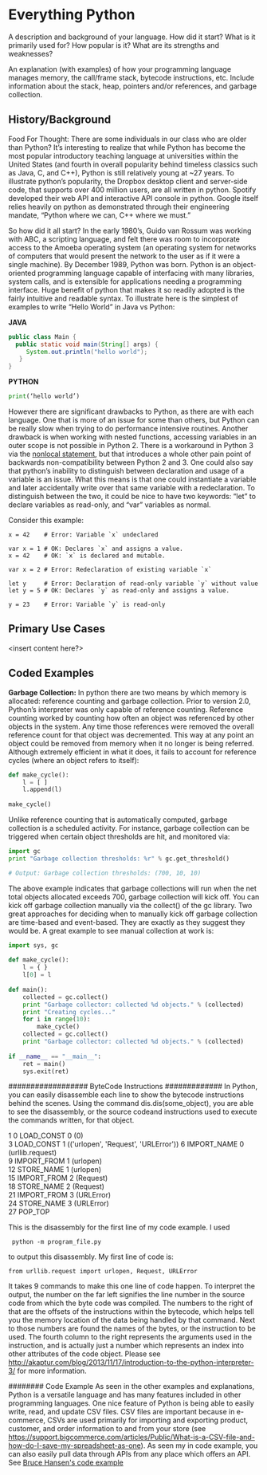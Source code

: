 # Everything Python

A description and background of your language.  How did it start?  What is it primarily used for?  How popular is it?  What are its strengths and weaknesses?

An explanation (with examples) of how your programming language manages memory, the call/frame stack, bytecode instructions, etc.  Include information about the stack, heap, pointers and/or references, and garbage collection.

## History/Background

Food For Thought: There are some individuals in our class who are older than Python? It’s interesting to realize that while Python has become the most popular introductory teaching language at universities within the United States (and fourth in overall popularity behind timeless classics such as Java, C, and C++), Python is still relatively young at ~27 years. To illustrate python’s popularity, the Dropbox desktop client and server-side code, that supports over 400 million users, are all written in python. Spotify developed their web API and interactive API console in python. Google itself relies heavily on python as demonstrated through their engineering mandate, “Python where we can, C++ where we must.”

So how did it all start? In the early 1980’s, Guido van Rossum was working with ABC, a scripting language, and felt there was room to incorporate access to the Amoeba operating system (an operating system for networks of computers that would present the network to the user as if it were a single machine). By December 1989, Python was born. Python is an object-oriented programming language capable of interfacing with many libraries, system calls, and is extensible for applications needing a programming interface. Huge benefit of python that makes it so readily adopted is the fairly intuitive and readable syntax. To illustrate here is the simplest of examples to write “Hello World” in Java vs Python:

**JAVA**
```java
public class Main {
  public static void main(String[] args) {
     System.out.println("hello world");
   }
}
```

**PYTHON**
```python
print(‘hello world’)
```

However there are significant drawbacks to Python, as there are with each language. One that is more of an issue for some than others, but Python can be really slow when trying to do performance intensive routines. Another drawback is when working with nested functions, accessing variables in an outer scope is not possible in Python 2. There is a workaround in Python 3 via the [nonlocal statement](https://docs.python.org/3/reference/simple_stmts.html#the-nonlocal-statement), but that introduces a whole other pain point of backwards non-compatibility between Python 2 and 3. One could also say that python’s inability to distinguish between declaration and usage of a variable is an issue. What this means is that one could instantiate a variable and later accidentally write over that same variable with a redeclaration. To distinguish between the two, it could be nice to have two keywords: “let” to declare variables as read-only, and “var” variables as normal.

Consider this example:
```
x = 42    # Error: Variable `x` undeclared

var x = 1 # OK: Declares `x` and assigns a value.
x = 42    # OK: `x` is declared and mutable.

var x = 2 # Error: Redeclaration of existing variable `x`

let y     # Error: Declaration of read-only variable `y` without value
let y = 5 # OK: Declares `y` as read-only and assigns a value.

y = 23    # Error: Variable `y` is read-only
```

## Primary Use Cases

<insert content here?>

## Coded Examples

**Garbage Collection:**
In python there are two means by which memory is allocated: reference counting and garbage collection. Prior to version 2.0, Python’s interpreter was only capable of reference counting. Reference counting worked by counting how often an object was referenced by other objects in the system. Any time those references were removed the overall reference count for that object was decremented. This way at any point an object could be removed from memory when it no longer is being referred. Although extremely efficient in what it does, it fails to account for reference cycles (where an object refers to itself):

```python
def make_cycle():
    l = [ ]
    l.append(l)
 
make_cycle()
```

Unlike reference counting that is automatically computed, garbage collection is a scheduled activity. For instance, garbage collection can be triggered when certain object thresholds are hit, and monitored via:

```python
import gc
print "Garbage collection thresholds: %r" % gc.get_threshold()

# Output: Garbage collection thresholds: (700, 10, 10)
```

The above example indicates that garbage collections will run when the net total objects allocated exceeds 700, garbage collection will kick off. You can kick off garbage collection manually via the collect() of the gc library. Two great approaches for deciding when to manually kick off garbage collection are time-based and event-based. They are exactly as they suggest they would be. A great example to see manual collection at work is:

```python
import sys, gc
 
def make_cycle():
    l = { }
    l[0] = l
 
def main():
    collected = gc.collect()
    print "Garbage collector: collected %d objects." % (collected)
    print "Creating cycles..."
    for i in range(10):
        make_cycle()
    collected = gc.collect()
    print "Garbage collector: collected %d objects." % (collected)
 
if __name__ == "__main__":
    ret = main()
    sys.exit(ret)
```


################## ByteCode Instructions #############
In Python, you can easily disassemble each line to show the bytecode instructions behind the scenes.
Using the command dis.dis(some_object), you are able to see the disassembly, or the source codeand instructions used to execute the commands written, for that object. 

  1          0 LOAD_CONST               0 (0)                                  
             3 LOAD_CONST               1 (('urlopen', 'Request', 'URLError')) 
             6 IMPORT_NAME              0 (urllib.request)                     
             9 IMPORT_FROM              1 (urlopen)                            
             12 STORE_NAME               1 (urlopen)                            
             15 IMPORT_FROM              2 (Request)                            
             18 STORE_NAME               2 (Request)                            
             21 IMPORT_FROM              3 (URLError)                          
             24 STORE_NAME               3 (URLError)                          
             27 POP_TOP        


This is the disassembly for the first line of my code example. I used

```
 python -m program_file.py 
```

 to output this disassembly. My first line of code is:

```
from urllib.request import urlopen, Request, URLError
```

It takes 9 commands to make this one line of code happen. To interpret the output, the number on the far left signifies the line number in the source code from which the byte code was compiled. The numbers to the right of that are the offsets of the instructions within the bytecode, which helps tell you the memory location of the data being handled by that command. Next to those numbers are found the names of the bytes, or the instruction to be used. The fourth column to the right represents the arguments used in the instruction, and is actually just a number which represents an index into other attributes of the code object. Please see http://akaptur.com/blog/2013/11/17/introduction-to-the-python-interpreter-3/ for more information. 

######## Code Example
As seen in the other examples and explanations, Python is a versatile language and has many features included in other programming languages. One nice feature of Python is being able to easily write, read, and update CSV files. CSV files are important because in e-commerce, CSVs are used primarily for importing and exporting product, customer, and order information to and from your store (see https://support.bigcommerce.com/articles/Public/What-is-a-CSV-file-and-how-do-I-save-my-spreadsheet-as-one). 
As seen my in code example, you can also easily pull data through APIs from any place which offers an API. See [Bruce Hansen's code example](ballapi.py)



